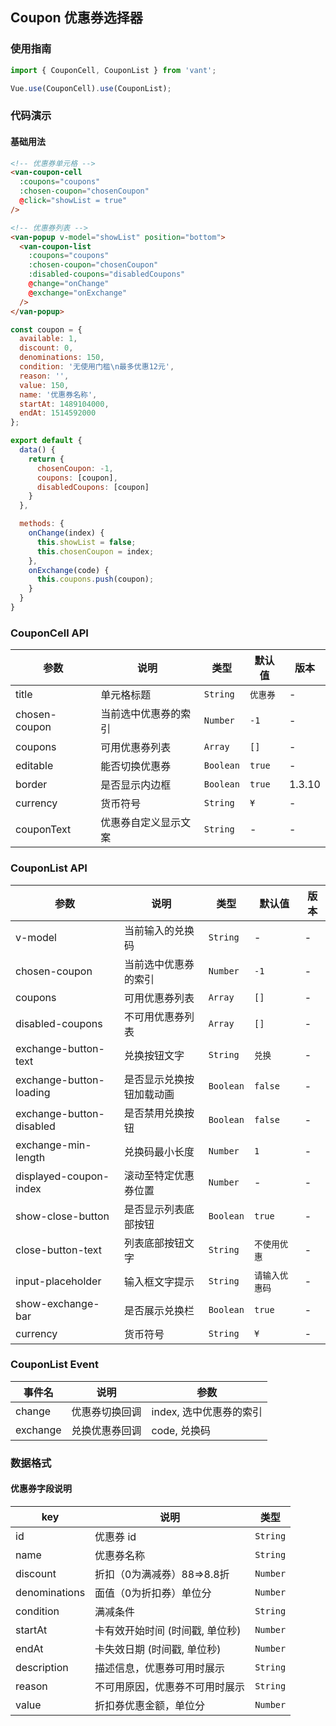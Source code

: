 ## Coupon 优惠券选择器

### 使用指南
``` javascript
import { CouponCell, CouponList } from 'vant';

Vue.use(CouponCell).use(CouponList);
```

### 代码演示

#### 基础用法

```html
<!-- 优惠券单元格 -->
<van-coupon-cell
  :coupons="coupons"
  :chosen-coupon="chosenCoupon"
  @click="showList = true"
/>

<!-- 优惠券列表 -->
<van-popup v-model="showList" position="bottom">
  <van-coupon-list
    :coupons="coupons"
    :chosen-coupon="chosenCoupon"
    :disabled-coupons="disabledCoupons"
    @change="onChange"
    @exchange="onExchange"
  />
</van-popup>
```

```javascript
const coupon = {
  available: 1,
  discount: 0,
  denominations: 150,
  condition: '无使用门槛\n最多优惠12元',
  reason: '',
  value: 150,
  name: '优惠券名称',
  startAt: 1489104000,
  endAt: 1514592000
};

export default {
  data() {
    return {
      chosenCoupon: -1,
      coupons: [coupon],
      disabledCoupons: [coupon]
    }
  },

  methods: {
    onChange(index) {
      this.showList = false;
      this.chosenCoupon = index;
    },
    onExchange(code) {
      this.coupons.push(coupon);
    }
  }
}
```


### CouponCell API

| 参数 | 说明 | 类型 | 默认值 | 版本 |
|------|------|------|------|------|
| title | 单元格标题 | `String` | `优惠券` | - |
| chosen-coupon | 当前选中优惠券的索引 | `Number` | `-1` | - |
| coupons | 可用优惠券列表 | `Array` | `[]` | - |
| editable | 能否切换优惠券 | `Boolean` | `true` | - |
| border | 是否显示内边框 | `Boolean` | `true` | 1.3.10 |
| currency | 货币符号 |  `String` | `¥` | - | 1.5.0 |
| couponText | 优惠券自定义显示文案 |  `String` | - | - | 1.5.4 |

### CouponList API

| 参数 | 说明 | 类型 | 默认值 | 版本 |
|------|------|------|------|------|
| v-model | 当前输入的兑换码 | `String` | - | - |
| chosen-coupon | 当前选中优惠券的索引 | `Number` | `-1` | - |
| coupons | 可用优惠券列表 | `Array` | `[]` | - |
| disabled-coupons | 不可用优惠券列表 | `Array` | `[]` | - |
| exchange-button-text | 兑换按钮文字 | `String` | `兑换` | - |
| exchange-button-loading | 是否显示兑换按钮加载动画 | `Boolean` | `false` | - |
| exchange-button-disabled | 是否禁用兑换按钮 | `Boolean` | `false` | - |
| exchange-min-length | 兑换码最小长度 | `Number` | `1` | - |
| displayed-coupon-index | 滚动至特定优惠券位置 | `Number` | - | - |
| show-close-button | 是否显示列表底部按钮 | `Boolean` | `true` | - |
| close-button-text | 列表底部按钮文字 | `String` | `不使用优惠` | - |
| input-placeholder | 输入框文字提示 | `String` | `请输入优惠码` | - |
| show-exchange-bar | 是否展示兑换栏 | `Boolean` | `true` | - |
| currency | 货币符号 |  `String` | `¥` | - | 1.5.0 |

### CouponList Event

| 事件名 | 说明 | 参数 |
|------|------|------|
| change | 优惠券切换回调 | index, 选中优惠券的索引 |
| exchange | 兑换优惠券回调 | code, 兑换码 |

### 数据格式

#### 优惠券字段说明

| key | 说明 | 类型 |
|------|------|------|
| id | 优惠券 id | `String` |
| name | 优惠券名称 | `String` |
| discount | 折扣（0为满减券）88=>8.8折 | `Number` |
| denominations | 面值（0为折扣券）单位分 | `Number` |
| condition | 满减条件 | `String` |
| startAt | 卡有效开始时间 (时间戳, 单位秒) | `Number` |
| endAt | 卡失效日期 (时间戳, 单位秒) | `Number` |
| description | 描述信息，优惠券可用时展示 | `String` |
| reason | 不可用原因，优惠券不可用时展示 | `String` |
| value | 折扣券优惠金额，单位分 | `Number` |
